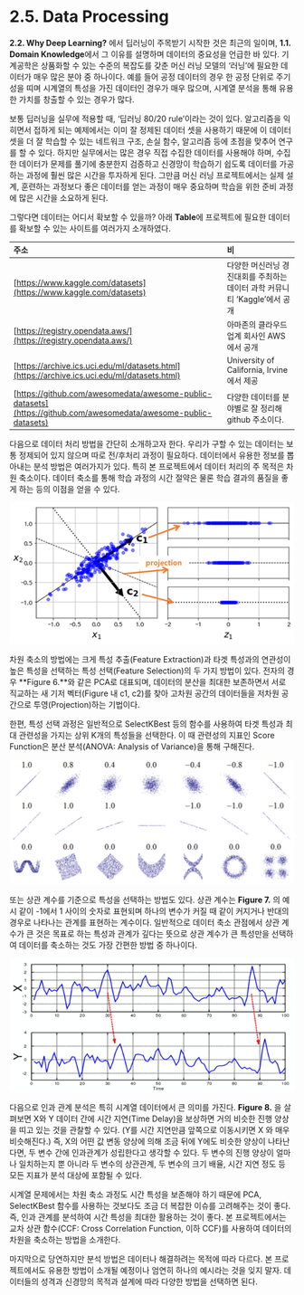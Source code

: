 # 2.5. Data Processing

**2.2. Why Deep Learning?** 에서 딥러닝이 주목받기 시작한 것은 최근의 일이며, **1.1. Domain Knowledge**에서 그 이유를 설명하며 데이터의 중요성을 언급한 바 있다. 기계공학은 상품화할 수 있는 수준의 복잡도를 갖춘 머신 러닝 모델의 ‘러닝’에 필요한 데이터가 매우 많은 분야 중 하나이다. 예를 들어 공정 데이터의 경우 한 공정 단위로 주기성을 띠며 시계열의 특성을 가진 데이터인 경우가 매우 많으며, 시계열 분석을 통해 유용한 가치를 창출할 수 있는 경우가 많다.

보통 딥러닝을 실무에 적용할 때, ‘딥러닝 80/20 rule’이라는 것이 있다. 알고리즘을 익히면서 접하게 되는 예제에서는 이미 잘 정제된 데이터 셋을 사용하기 때문에 이 데이터 셋을 더 잘 학습할 수 있는 네트워크 구조, 손실 함수, 알고리즘 등에 초점을 맞추어 연구를 할 수 있다. 하지만 실무에서는 많은 경우 직접 수집한 데이터를 사용해야 하며, 수집한 데이터가 문제를 풀기에 충분한지 검증하고 신경망이 학습하기 쉽도록 데이터를 가공하는 과정에 훨씬 많은 시간을 투자하게 된다. 그만큼 머신 러닝 프로젝트에서는 실제 설계, 훈련하는 과정보다 좋은 데이터를 얻는 과정이 매우 중요하며 학습을 위한 준비 과정에 많은 시간을 소요하게 된다.

그렇다면 데이터는 어디서 확보할 수 있을까? 아래 **Table**에 프로젝트에 필요한 데이터를 확보할 수 있는 사이트를 여러가지 소개하였다.

| 주소 | 비 |
| :--- | :--- |
| [https://www.kaggle.com/datasets](https://www.kaggle.com/datasets) | 다양한 머신러닝 경진대회를 주최하는 데이터 과학 커뮤니티 ‘Kaggle’에서 공개 |
| [https://registry.opendata.aws/](https://registry.opendata.aws/) | 아마존의 클라우드 업계 회사인 AWS에서 공개 |
| [https://archive.ics.uci.edu/ml/datasets.html](https://archive.ics.uci.edu/ml/datasets.html) | University of California, Irvine에서 제공 |
| [https://github.com/awesomedata/awesome-public-datasets](https://github.com/awesomedata/awesome-public-datasets) | 다양한 데이터를 분야별로 잘 정리해 github 주소이다. |

다음으로 데이터 처리 방법을 간단히 소개하고자 한다. 우리가 구할 수 있는 데이터는 보통 정제되어 있지 않으며 따로 전/후처리 과정이 필요하다. 데이터에서 유용한 정보를 뽑아내는 분석 방법은 여러가지가 있다. 특히 본 프로젝트에서 데이터 처리의 주 목적은 차원 축소이다. 데이터 축소를 통해 학습 과정의 시간 절약은 물론 학습 결과의 품질을 좋게 하는 등의 이점을 얻을 수 있다.

![Figure 6. PCA Example](../.gitbook/assets/figure-6.png)

차원 축소의 방법에는 크게 특성 추출\(Feature Extraction\)과 타겟 특성과의 연관성이 높은 특성을 선택하는 특성 선택\(Feature Selection\)의 두 가지 방법이 있다. 전자의 경우 **Figure 6.**와 같은 PCA로 대표되며, 데이터의 분산을 최대한 보존하면서 서로 직교하는 새 기저 벡터\(Figure 내 c1, c2\)를 찾아 고차원 공간의 데이터들을 저차원 공간으로 투영\(Projection\)하는 기법이다.

한편, 특성 선택 과정은 일반적으로 SelectKBest 등의 함수를 사용하여 타겟 특성과 최대 관련성을 가지는 상위 K개의 특성들을 선택한다. 이 때 관련성의 지표인 Score Function은 분산 분석\(ANOVA: Analysis of Variance\)을 통해 구해진다.

![Figure 7. Various Example of Correlation](../.gitbook/assets/figure-7.png)

또는 상관 계수를 기준으로 특성을 선택하는 방법도 있다. 상관 계수는 **Figure 7.** 의 예시 같이 -1에서 1 사이의 숫자로 표현되며 하나의 변수가 커질 때 같이 커지거나 반대의 경우로 나타나는 관계를 표현하는 계수이다. 일반적으로 데이터 축소 관점에서 상관 계수가 큰 것은 목표로 하는 특성과 관계가 깊다는 뜻으로 상관 계수가 큰 특성만을 선택하여 데이터를 축소하는 것도 가장 간편한 방법 중 하나이다.

![Figure 8. Example of Causal Relationship](../.gitbook/assets/figure-8%20%281%29.png)

다음으로 인과 관계 분석은 특히 시계열 데이터에서 큰 의미를 가진다. **Figure 8.** 을 살펴보면 X와 Y 데이터 간에 시간 지연\(Time Delay\)을 보상하면 거의 비슷한 진행 양상을 띠고 있는 것을 관찰할 수 있다. \(Y를 시간 지연만큼 앞쪽으로 이동시키면 X 와 매우 비슷해진다.\) 즉, X의 어떤 값 변동 양상에 의해 조금 뒤에 Y에도 비슷한 양상이 나타난다면, 두 변수 간에 인과관계가 성립한다고 생각할 수 있다. 두 변수의 진행 양상이 얼마나 일치하는지 뿐 아니라 두 변수의 상관관계, 두 변수의 크기 배율, 시간 지연 정도 등 모든 지표가 분석 대상에 포함될 수 있다.

시계열 문제에서는 차원 축소 과정도 시간 특성을 보존해야 하기 때문에 PCA, SelectKBest 함수를 사용하는 것보다도 조금 더 복잡한 이슈를 고려해주는 것이 좋다. 즉, 인과 관계를 분석하여 시간 특성을 최대한 활용하는 것이 좋다. 본 프로젝트에서는 교차 상관 함수\(CCF: Cross Correlation Function, 이하 CCF\)를 사용하여 데이터의 차원을 축소하는 방법을 소개한다.

마지막으로 당연하지만 분석 방법은 데이터나 해결하려는 목적에 따라 다르다. 본 프로젝트에서도 유용한 방법이 소개될 예정이나 엄연히 하나의 예시라는 것을 잊지 말자. 데이터들의 성격과 신경망의 목적과 설계에 따라 다양한 방법을 선택하면 된다.

